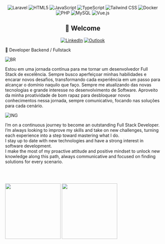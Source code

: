 <div align="center">

![Laravel](https://img.shields.io/badge/Laravel-FF2D20?style=for-the-badge&logo=laravel&logoColor=white)
![HTML5](https://img.shields.io/badge/HTML5-E34F26?style=for-the-badge&logo=html5&logoColor=white)
![JavaScript](https://img.shields.io/badge/JavaScript-F7DF1E?style=for-the-badge&logo=javascript&logoColor=black)
![TypeScript](https://img.shields.io/badge/TypeScript-3178C6?style=for-the-badge&logo=typescript&logoColor=white)
![Tailwind CSS](https://img.shields.io/badge/Tailwind_CSS-06B6D4?style=for-the-badge&logo=tailwind-css&logoColor=white)
![Docker](https://img.shields.io/badge/Docker-2496ED?style=for-the-badge&logo=docker&logoColor=white)
![PHP](https://img.shields.io/badge/PHP-777BB4?style=for-the-badge&logo=php&logoColor=white)
![MySQL](https://img.shields.io/badge/MySQL-4479A1?style=for-the-badge&logo=mysql&logoColor=white)
![Vue.js](https://img.shields.io/badge/Vue.js-4FC08D?style=for-the-badge&logo=vue.js&logoColor=white)
 <h2 align="center">👋 Welcome</h2>
  
[![LinkedIn](https://img.shields.io/badge/LinkedIn-0077B5?style=for-the-badge&logo=linkedin&logoColor=white)](https://www.linkedin.com/in/dayvison-rocha-pereira/)
[![Outlook](https://img.shields.io/badge/Outlook-0078D4?style=for-the-badge&logo=microsoft-outlook&logoColor=white)](mailto:dayvison.rocha@hotmail.com)

</div>

<p>🎯 Developer Backend / Fullstack</p>

![BR](https://img.shields.io/badge/Brazil-🇧🇷-green)

Estou em uma jornada contínua para me tornar um desenvolvedor Full Stack de excelência. Sempre busco aperfeiçoar minhas habilidades e encarar novos desafios, transformando cada experiência em um passo para alcançar o domínio naquilo que faço.
Sempre me atualizando das novas tecnologias e grande interesse no desenvolvimento de Software.
Aproveito da minha proatividade de bom rapaz para desbloquear novos conhecimentos nessa jornada, sempre comunicativo, focando nas soluções para cada cenário.

![ING](https://img.shields.io/badge/USA-🇺🇸-blue)

I’m on a continuous journey to become an outstanding Full Stack Developer. I’m always looking to improve my skills and take on new challenges, turning each experience into a step toward mastering what I do.  
I stay up to date with new technologies and have a strong interest in software development.  
I make the most of my proactive attitude and positive mindset to unlock new knowledge along this path, always communicative and focused on finding solutions for every scenario.

<br><br>

<div>
  <img height="180em" src="https://github-readme-stats.vercel.app/api?username=dayvison06&show_icons=true&theme=dark&icon_color=#FF0000">
  <img height="180em" src="https://github-readme-stats.vercel.app/api/top-langs/?username=dayvison06&layout=compact&theme=dark">
</div>
<br><br>
